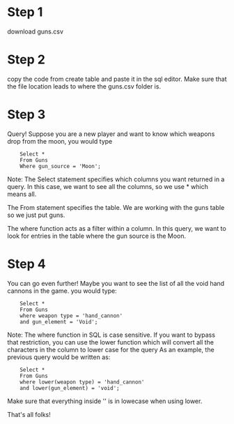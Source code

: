 # Step 1
download guns.csv

# Step 2
copy the code from create table and paste it in the sql editor. Make sure that the file location leads to where the guns.csv folder is. 

# Step 3
Query! Suppose you are a new player and want to know which weapons drop from the moon, you would type

        Select * 
        From Guns
        Where gun_source = 'Moon';

Note: The Select statement specifies which columns you want returned in a query. In this case, we want to see all the columns, so we use * which means all.

The From statement specifies the table. We are working with the guns table so we just put guns. 

The where function acts as a filter within a column. In this query, we want to look for entries in the table where the gun source is the Moon.

# Step 4 
You can go even further!
Maybe you want to see the list of all the void hand cannons in the game.
you would type:

        Select * 
        From Guns
        where weapon type = 'hand_cannon'
        and gun_element = 'Void';

Note: The where function in SQL is case sensitive. If you want to bypass that restriction, you can use the lower function which will convert all the characters in the column to lower case for the query
As an example, the previous query would be written as:

        Select * 
        From Guns
        where lower(weapon type) = 'hand_cannon'
        and lower(gun_element) = 'void';

Make sure that everything inside '' is in lowecase when using lower. 

That's all folks!
